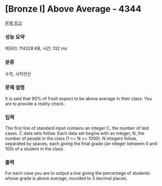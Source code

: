 # [Bronze I] Above Average - 4344 

[문제 링크](https://www.acmicpc.net/problem/4344) 

### 성능 요약

메모리: 114328 KB, 시간: 132 ms

### 분류

수학, 사칙연산

### 문제 설명

<p>It is said that 90% of frosh expect to be above average in their class. You are to provide a reality check.</p>

### 입력 

 <p>The first line of standard input contains an integer C, the number of test cases. C data sets follow. Each data set begins with an integer, N, the number of people in the class (1 <= N <= 1000). N integers follow, separated by spaces, each giving the final grade (an integer between 0 and 100) of a student in the class. </p>

### 출력 

 <p>For each case you are to output a line giving the percentage of students whose grade is above average, rounded to 3 decimal places.</p>

